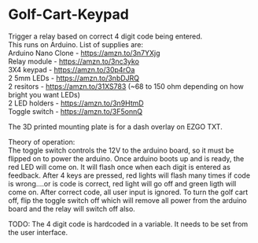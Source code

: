 # Golf-Cart-Keypad
Trigger a relay based on correct 4 digit code being entered.   
This runs on Arduino. List of supplies are:  
	Arduino Nano Clone - https://amzn.to/3n7YXjg  
	Relay module - https://amzn.to/3nc3yko  
	3X4 keypad - https://amzn.to/30p4rOa  
	2 5mm LEDs - https://amzn.to/3nbDJRQ  
	2 resitors - https://amzn.to/31XS783 (~68 to 150 ohm depending on how bright you want LEDs)  
	2 LED holders - https://amzn.to/3n9HtmD  
	Toggle switch - https://amzn.to/3F5onnQ  

The 3D printed mounting plate is for a dash overlay on EZGO TXT.  

Theory of operation:  
The toggle switch controls the 12V to the arduino board, so it must be flipped on to power the arduino. Once arduino boots up and is ready, the red LED will come on. It will flash once when each digit is entered as feedback. After 4 keys are pressed, red lights will flash many times if code is wrong....or is code is correct, red light will go off and green ligth will come on. After correct code, all user input is ignored. To turn the golf cart off, flip the toggle switch off which will remove all power from the arduino board and the relay will switch off also.  

TODO: The 4 digit code is hardcoded in a variable. It needs to be set from the user interface.  
